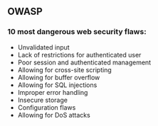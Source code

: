 ## OWASP
### 10 most dangerous web security flaws:

- Unvalidated input
- Lack of restrictions for authenticated user
- Poor session and authenticated management
- Allowing for cross-site scripting
- Allowing for buffer overflow
- Allowing for SQL injections
- Improper error handling
- Insecure storage
- Configuration flaws
- Allowing for DoS attacks
